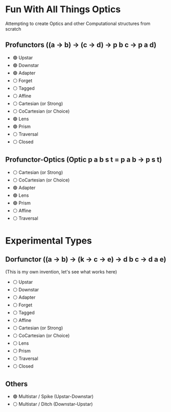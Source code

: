 # Fun With All Things Optics

Attempting to create Optics and other Computational structures from scratch

## Profunctors ((a -> b) -> (c -> d) -> p b c -> p a d)
- :green_circle: Upstar
- :green_circle: Downstar
- :green_circle: Adapter
- :white_circle: Forget
- :white_circle: Tagged
- :white_circle: Affine
- :white_circle: Cartesian   (or Strong)
- :white_circle: CoCartesian (or Choice)
- :green_circle: Lens
- :green_circle: Prism
- :white_circle: Traversal
- :white_circle: Closed

## Profunctor-Optics (Optic p a b s t = p a b -> p s t)
- :white_circle: Cartesian   (or Strong)
- :white_circle: CoCartesian (or Choice)
- :green_circle: Adapter
- :green_circle: Lens
- :green_circle: Prism
- :white_circle: Affine
- :white_circle: Traversal

# Experimental Types

## Dorfunctor ((a -> b) -> (k -> c -> e) -> d b c -> d a e)
(This is my own invention, let's see what works here)
- :white_circle: Upstar
- :white_circle: Downstar
- :white_circle: Adapter
- :white_circle: Forget
- :white_circle: Tagged
- :white_circle: Affine
- :white_circle: Cartesian   (or Strong)
- :white_circle: CoCartesian (or Choice)
- :white_circle: Lens
- :white_circle: Prism
- :white_circle: Traversal
- :white_circle: Closed


## Others
- :green_circle: Multistar / Spike (Upstar-Downstar)
- :white_circle: Multistar / Ditch (Downstar-Upstar)